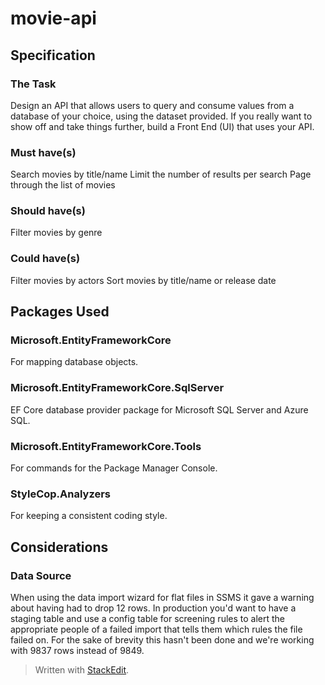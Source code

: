 
# movie-api

## Specification
### The Task
Design an API that allows users to query and consume values from a database of your choice, using the dataset provided.
If you really want to show off and take things further, build a Front End (UI) that uses your API.

### Must have(s)
Search movies by title/name
Limit the number of results per search
Page through the list of movies

### Should have(s)
Filter movies by genre

### Could have(s)
Filter movies by actors
Sort movies by title/name or release date

## Packages Used
### Microsoft.EntityFrameworkCore
For mapping database objects.
### Microsoft.EntityFrameworkCore.SqlServer
EF Core database provider package for Microsoft SQL Server and Azure SQL.
### Microsoft.EntityFrameworkCore.Tools
For commands for the Package Manager Console.
### StyleCop.Analyzers
For keeping a consistent coding style.

## Considerations
### Data Source
When using the data import wizard for flat files in SSMS it gave a warning about having had to drop 12 rows.
In production you'd want to have a staging table and use a config table for screening rules to alert the appropriate people of a failed import that tells them which rules the file failed on.
For the sake of brevity this hasn't been done and we're working with 9837 rows instead of 9849.

> Written with [StackEdit](https://stackedit.io/).